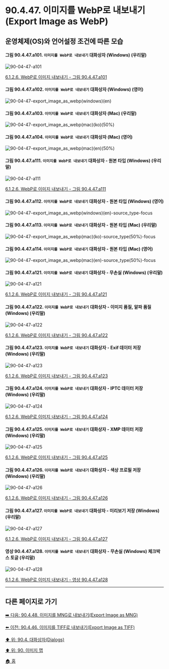 # 90.4.47. 이미지를 WebP로 내보내기(Export Image as WebP)
## 운영체제(OS)와 언어설정 조건에 따른 모습

<a id="90-04-47-a101"></a>

#### 그림 90.4.47.a101. `이미지를 WebP로 내보내기` 대화상자 (Windows) (우리말)
![90-04-47-a101](https://github.com/wonder13662/gimp/assets/15767104/dfd35949-142a-47af-9293-487c64863457)

[6.1.2.6. WebP로 이미지 내보내기 - 그림 90.4.47.a101](./06-01-02-06-export_image_as_webp.md#90-04-47-a101)

<a id="90-04-47-a102"></a>

#### 그림 90.4.47.a102. `이미지를 WebP로 내보내기` 대화상자 (Windows) (영어)
![90-04-47-export_image_as_webp(windows)(en)](https://github.com/wonder13662/gimp/assets/15767104/9575b0f4-9880-4adb-9231-729c3f0f9eb3)

#### 그림 90.4.47.a103. `이미지를 WebP로 내보내기` 대화상자 (Mac) (우리말)
![90-04-47-export_image_as_webp(mac)(ko)(50%)](https://github.com/wonder13662/gimp/assets/15767104/529c4863-0b8a-457b-b5bb-bd007bb37a3a)

#### 그림 90.4.47.a104. `이미지를 WebP로 내보내기` 대화상자 (Mac) (영어)
![90-04-47-export_image_as_webp(mac)(en)(50%)](https://github.com/wonder13662/gimp/assets/15767104/eadd8ed3-59b1-4da4-be07-2273faaf0d3c)

<a id="90-04-47-a111"></a>

#### 그림 90.4.47.a111. `이미지를 WebP로 내보내기` 대화상자 - 원본 타입 (Windows) (우리말)
![90-04-47-a111](https://github.com/wonder13662/gimp/assets/15767104/9688e64f-5507-4fe0-94e0-2043672cdbc9)

[6.1.2.6. WebP로 이미지 내보내기 - 그림 90.4.47.a111](./06-01-02-06-export_image_as_webp.md#90-04-47-a111)

<a id="90-04-47-a112"></a>

#### 그림 90.4.47.a112. `이미지를 WebP로 내보내기` 대화상자 - 원본 타입 (Windows) (영어)
![90-04-47-export_image_as_webp(windows)(en)-source_type-focus](https://github.com/wonder13662/gimp/assets/15767104/a5ea145b-bbfc-48fc-b298-0bdcce6278e3)

#### 그림 90.4.47.a113. `이미지를 WebP로 내보내기` 대화상자 - 원본 타입 (Mac) (우리말)
![90-04-47-export_image_as_webp(mac)(ko)-source_type(50%)-focus](https://github.com/wonder13662/gimp/assets/15767104/63c52551-81e8-4d21-8375-e14a854ea5d3)

#### 그림 90.4.47.a114. `이미지를 WebP로 내보내기` 대화상자 - 원본 타입 (Mac) (영어)
![90-04-47-export_image_as_webp(mac)(en)-source_type(50%)-focus](https://github.com/wonder13662/gimp/assets/15767104/b2e947b8-bd93-4d60-9818-64ac9e0f8205)

<a id="90-04-47-a121"></a>

#### 그림 90.4.47.a121. `이미지를 WebP로 내보내기` 대화상자 - 무손실 (Windows) (우리말)
![90-04-47-a121](https://github.com/wonder13662/gimp/assets/15767104/cba2618d-8ef3-4248-8b89-e3b4f4e95a5c)

[6.1.2.6. WebP로 이미지 내보내기 - 그림 90.4.47.a121](./06-01-02-06-export_image_as_webp.md#90-04-47-a121)

<a id="90-04-47-a122"></a>

#### 그림 90.4.47.a122. `이미지를 WebP로 내보내기` 대화상자 - 이미지 품질, 알파 품질 (Windows) (우리말)
![90-04-47-a122](https://github.com/wonder13662/gimp/assets/15767104/5578f93b-9652-4b21-8c9d-ed2836f92231)

[6.1.2.6. WebP로 이미지 내보내기 - 그림 90.4.47.a122](./06-01-02-06-export_image_as_webp.md#90-04-47-a122)

<a id="90-04-47-a123"></a>

#### 그림 90.4.47.a123. `이미지를 WebP로 내보내기` 대화상자 - Exif 데이터 저장 (Windows) (우리말)
![90-04-47-a123](https://github.com/wonder13662/gimp/assets/15767104/79127005-66af-403d-8942-61d9aaa7cd7f)

[6.1.2.6. WebP로 이미지 내보내기 - 그림 90.4.47.a123](./06-01-02-06-export_image_as_webp.md#90-04-47-a123)

<a id="90-04-47-a124"></a>

#### 그림 90.4.47.a124. `이미지를 WebP로 내보내기` 대화상자 - IPTC 데이터 저장 (Windows) (우리말)
![90-04-47-a124](https://github.com/wonder13662/gimp/assets/15767104/33948932-7287-4c25-9f9b-11509cb274e8)

[6.1.2.6. WebP로 이미지 내보내기 - 그림 90.4.47.a124](./06-01-02-06-export_image_as_webp.md#90-04-47-a124)

<a id="90-04-47-a125"></a>

#### 그림 90.4.47.a125. `이미지를 WebP로 내보내기` 대화상자 - XMP 데이터 저장 (Windows) (우리말)
![90-04-47-a125](https://github.com/wonder13662/gimp/assets/15767104/824820b6-7894-4479-8c01-157d40af4917)

[6.1.2.6. WebP로 이미지 내보내기 - 그림 90.4.47.a125](./06-01-02-06-export_image_as_webp.md#90-04-47-a125)

<a id="90-04-47-a126"></a>

#### 그림 90.4.47.a126. `이미지를 WebP로 내보내기` 대화상자 - 색상 프로필 저장 (Windows) (우리말)
![90-04-47-a126](https://github.com/wonder13662/gimp/assets/15767104/e44210df-3377-49df-8053-22eaeb48d14b)

[6.1.2.6. WebP로 이미지 내보내기 - 그림 90.4.47.a126](./06-01-02-06-export_image_as_webp.md#90-04-47-a126)

<a id="90-04-47-a127"></a>

#### 그림 90.4.47.a127. `이미지를 WebP로 내보내기` 대화상자 - 미리보기 저장 (Windows) (우리말)
![90-04-47-a127](https://github.com/wonder13662/gimp/assets/15767104/efa1202d-04f8-473b-a9e4-bfeb43522d21)

[6.1.2.6. WebP로 이미지 내보내기 - 그림 90.4.47.a127](./06-01-02-06-export_image_as_webp.md#90-04-47-a127)

<a id="90-04-47-a128"></a>

#### 영상 90.4.47.a128. `이미지를 WebP로 내보내기` 대화상자 - 무손실 (Windows) 체크박스 토글 (우리말)
![90-04-47-a128](https://github.com/wonder13662/gimp/assets/15767104/a44ef4d0-31ca-45ad-a965-3e1f8b55f338)

[6.1.2.6. WebP로 이미지 내보내기 - 영상 90.4.47.a128](./06-01-02-06-export_image_as_webp.md#90-04-47-a128)

***

## 다른 페이지로 가기
[➡️ 다음: 90.4.48. 이미지를 MNG로 내보내기(Export Image as MNG)](./90-04-0048-export_image_as_mng.md)

[⬅️ 이전: 90.4.46. 이미지를 TIFF로 내보내기(Export Image as TIFF)](./90-04-0046-export_image_as_tiff.md)

[⬆️ 위: 90.4. 대화상자(Dialogs)](./90-04-0000-dialogs.md)

[⬆️ 위: 90. 이미지 맵](./90-00-image-map.md)

[🏠 홈](./00-home.md)
